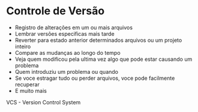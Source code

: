 # Controle de Versão

- Registro de alterações em um ou mais arquivos
- Lembrar versões especificas mais tarde
- Reverter para estado anterior determinados arquivos ou um projeto inteiro
- Compare as mudanças ao longo do tempo
- Veja quem modificou pela ultima vez algo que pode estar causando um problema
- Quem introduziu um problema ou quando
- Se voce estragar tudo ou perder arquivos, voce pode facilmente recuperar
- E muito mais

 VCS - Version Control System